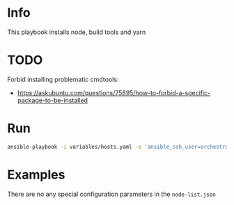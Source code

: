 # Info

This playbook installs node, build tools and yarn

# TODO

Forbid installing problematic cmdtools:
+ https://askubuntu.com/questions/75895/how-to-forbid-a-specific-package-to-be-installed

# Run

```sh
ansible-playbook -i variables/hosts.yaml -e 'ansible_ssh_user=orchestrator' --private-key ~/.ssh/orchestration-iaas-no.pem --extra-vars '{"active_hosts_groups": ["litterra"]}' playbooks/node.yml
```

# Examples

There are no any special configuration parameters in the `node-list.json`